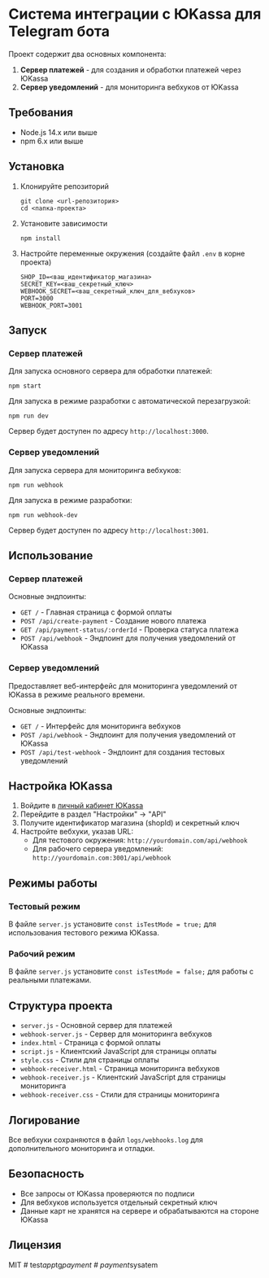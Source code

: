 # Система интеграции с ЮKassa для Telegram бота

Проект содержит два основных компонента:
1. **Сервер платежей** - для создания и обработки платежей через ЮKassa
2. **Сервер уведомлений** - для мониторинга вебхуков от ЮKassa

## Требования

- Node.js 14.x или выше
- npm 6.x или выше

## Установка

1. Клонируйте репозиторий
   ```
   git clone <url-репозитория>
   cd <папка-проекта>
   ```

2. Установите зависимости
   ```
   npm install
   ```

3. Настройте переменные окружения (создайте файл `.env` в корне проекта)
   ```
   SHOP_ID=<ваш_идентификатор_магазина>
   SECRET_KEY=<ваш_секретный_ключ>
   WEBHOOK_SECRET=<ваш_секретный_ключ_для_вебхуков>
   PORT=3000
   WEBHOOK_PORT=3001
   ```

## Запуск

### Сервер платежей

Для запуска основного сервера для обработки платежей:

```
npm start
```

Для запуска в режиме разработки с автоматической перезагрузкой:

```
npm run dev
```

Сервер будет доступен по адресу `http://localhost:3000`.

### Сервер уведомлений

Для запуска сервера для мониторинга вебхуков:

```
npm run webhook
```

Для запуска в режиме разработки:

```
npm run webhook-dev
```

Сервер будет доступен по адресу `http://localhost:3001`.

## Использование

### Сервер платежей

Основные эндпоинты:

- `GET /` - Главная страница с формой оплаты
- `POST /api/create-payment` - Создание нового платежа
- `GET /api/payment-status/:orderId` - Проверка статуса платежа
- `POST /api/webhook` - Эндпоинт для получения уведомлений от ЮKassa

### Сервер уведомлений

Предоставляет веб-интерфейс для мониторинга уведомлений от ЮKassa в режиме реального времени.

Основные эндпоинты:

- `GET /` - Интерфейс для мониторинга вебхуков
- `POST /api/webhook` - Эндпоинт для получения уведомлений от ЮKassa
- `POST /api/test-webhook` - Эндпоинт для создания тестовых уведомлений

## Настройка ЮKassa

1. Войдите в [личный кабинет ЮKassa](https://yookassa.ru/my)
2. Перейдите в раздел "Настройки" -> "API"
3. Получите идентификатор магазина (shopId) и секретный ключ
4. Настройте вебхуки, указав URL:
   - Для тестового окружения: `http://yourdomain.com/api/webhook`
   - Для рабочего сервера уведомлений: `http://yourdomain.com:3001/api/webhook`

## Режимы работы

### Тестовый режим

В файле `server.js` установите `const isTestMode = true;` для использования тестового режима ЮKassa.

### Рабочий режим

В файле `server.js` установите `const isTestMode = false;` для работы с реальными платежами.

## Структура проекта

- `server.js` - Основной сервер для платежей
- `webhook-server.js` - Сервер для мониторинга вебхуков
- `index.html` - Страница с формой оплаты
- `script.js` - Клиентский JavaScript для страницы оплаты
- `style.css` - Стили для страницы оплаты
- `webhook-receiver.html` - Страница мониторинга вебхуков
- `webhook-receiver.js` - Клиентский JavaScript для страницы мониторинга
- `webhook-receiver.css` - Стили для страницы мониторинга

## Логирование

Все вебхуки сохраняются в файл `logs/webhooks.log` для дополнительного мониторинга и отладки.

## Безопасность

- Все запросы от ЮKassa проверяются по подписи
- Для вебхуков используется отдельный секретный ключ
- Данные карт не хранятся на сервере и обрабатываются на стороне ЮKassa

## Лицензия

MIT #   t e s t _ a p p _ t g _ p a y m e n t  
 #   p a y m e n t _ s y s a t e m  
 
